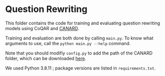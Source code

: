 # Question Rewriting

This folder contains the code for training and evaluating question rewriting models using CoQAR
and [CANARD](https://sites.google.com/view/qanta/projects/canard).

Training and evaluation are both done by calling ``main.py``. To know what arguments to use, call the ``python main.py --help`` command.

Note that you should modifiy ``config.py`` to add the path of the CANARD folder, which can be downloaded [here](https://sites.google.com/view/qanta/projects/canard).

We used Python 3.8.11 ; package versions are listed in ``requirements.txt``. 

